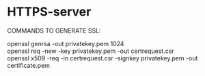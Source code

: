 # HTTPS-server

COMMANDS TO GENERATE SSL:

openssl genrsa -out privatekey.pem 1024  
openssl req -new -key privatekey.pem -out certrequest.csr  
openssl x509 -req -in certrequest.csr -signkey privatekey.pem -out certificate.pem  
